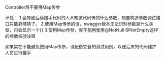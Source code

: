 Controller层不要用Map传参

坏处：
1.会导致后续接手代码的人不知道代码传的什么参数，想要构造参数调试接口只能靠瞎猜了。
2.使用Map传参的话，swagger根本无法识别参数是什么类型，只会显示一个{}
3.使用Map传参，就不能再使用@NotNull @NotEmpty这样的参数校验注释

如果实在不能避免使用Map传参，请配备完备的测试用例，以便后来的代码维护人员进行接手